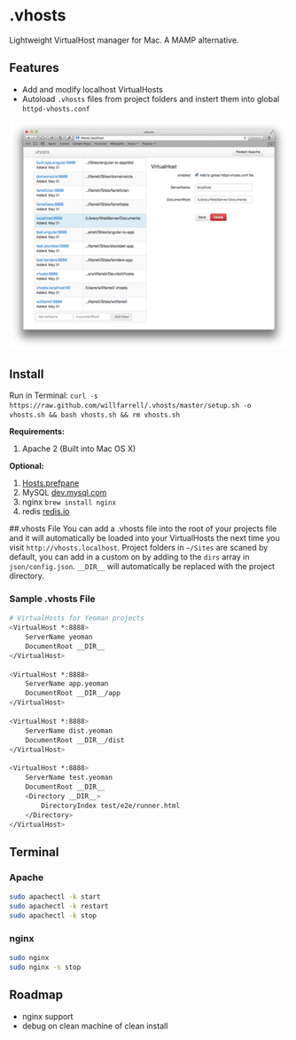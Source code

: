 # .vhosts
Lightweight VirtualHost manager for Mac. A MAMP alternative.

## Features
- Add and modify localhost VirtualHosts
- Autoload `.vhosts` files from project folders and instert them into global `httpd-vhosts.conf`

![Alt text][screenshot]

## Install
Run in Terminal: `curl -s https://raw.github.com/willfarrell/.vhosts/master/setup.sh -o vhosts.sh && bash vhosts.sh && rm vhosts.sh`

**Requirements:**
1. Apache 2 (Built into Mac OS X)

**Optional:**
1. [Hosts.prefpane](https://github.com/specialunderwear/Hosts.prefpane/downloads)
2. MySQL [dev.mysql.com](https://dev.mysql.com/downloads/mysql/)
3. nginx `brew install nginx`
4. redis [redis.io](http://redis.io/download)


##.vhosts File
You can add a .vhosts file into the root of your projects file and it will automatically be loaded into your VirtualHosts the next time you visit `http://vhosts.localhost`. Project folders in `~/Sites` are scaned by default, you can add in a custom on by adding to the `dirs` array in `json/config.json`. `__DIR__` will automatically be replaced with the project directory.

### Sample .vhosts File
```bash
# VirtualHosts for Yeoman projects
<VirtualHost *:8888>
    ServerName yeoman
    DocumentRoot __DIR__
</VirtualHost>

<VirtualHost *:8888>
    ServerName app.yeoman
    DocumentRoot __DIR__/app
</VirtualHost>

<VirtualHost *:8888>
    ServerName dist.yeoman
    DocumentRoot __DIR__/dist
</VirtualHost>

<VirtualHost *:8888>
    ServerName test.yeoman
    DocumentRoot __DIR__
    <Directory __DIR__>
        DirectoryIndex test/e2e/runner.html
    </Directory>
</VirtualHost>
```

## Terminal
### Apache
```bash
sudo apachectl -k start
sudo apachectl -k restart
sudo apachectl -k stop
```

### nginx
```bash
sudo nginx
sudo nginx -s stop
```

## Roadmap
- nginx support
- debug on clean machine of clean install

[screenshot]: ./screenshots/screenshot.png "Screenshot of .vhosts Dashboard"
